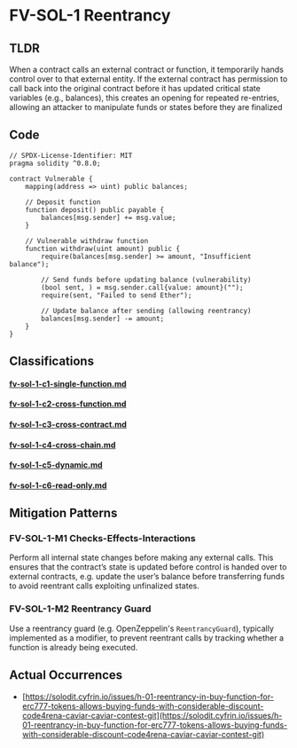 # FV-SOL-1 Reentrancy

## TLDR

When a contract calls an external contract or function, it temporarily hands control over to that external entity. If the external contract has permission to call back into the original contract before it has updated critical state variables (e.g., balances), this creates an opening for repeated re-entries, allowing an attacker to manipulate funds or states before they are finalized

## Code

```solidity
// SPDX-License-Identifier: MIT
pragma solidity ^0.8.0;

contract Vulnerable {
    mapping(address => uint) public balances;

    // Deposit function
    function deposit() public payable {
        balances[msg.sender] += msg.value;
    }

    // Vulnerable withdraw function
    function withdraw(uint amount) public {
        require(balances[msg.sender] >= amount, "Insufficient balance");
        
        // Send funds before updating balance (vulnerability)
        (bool sent, ) = msg.sender.call{value: amount}("");
        require(sent, "Failed to send Ether");

        // Update balance after sending (allowing reentrancy)
        balances[msg.sender] -= amount;
    }
}
```

## Classifications

#### [fv-sol-1-c1-single-function.md](fv-sol-1-c1-single-function.md "mention")

#### [fv-sol-1-c2-cross-function.md](fv-sol-1-c2-cross-function.md "mention")

#### [fv-sol-1-c3-cross-contract.md](fv-sol-1-c3-cross-contract.md "mention")

#### [fv-sol-1-c4-cross-chain.md](fv-sol-1-c4-cross-chain.md "mention")

#### [fv-sol-1-c5-dynamic.md](fv-sol-1-c5-dynamic.md "mention")

#### [fv-sol-1-c6-read-only.md](fv-sol-1-c6-read-only.md "mention")

## Mitigation Patterns

### FV-SOL-1-M1 Checks-Effects-Interactions

Perform all internal state changes before making any external calls. This ensures that the contract’s state is updated before control is handed over to external contracts, e.g. update the user’s balance before transferring funds to avoid reentrant calls exploiting unfinalized states.

### FV-SOL-1-M2 Reentrancy Guard

Use a reentrancy guard (e.g. OpenZeppelin's `ReentrancyGuard`), typically implemented as a modifier, to prevent reentrant calls by tracking whether a function is already being executed.

## Actual Occurrences

* [https://solodit.cyfrin.io/issues/h-01-reentrancy-in-buy-function-for-erc777-tokens-allows-buying-funds-with-considerable-discount-code4rena-caviar-caviar-contest-git](https://solodit.cyfrin.io/issues/h-01-reentrancy-in-buy-function-for-erc777-tokens-allows-buying-funds-with-considerable-discount-code4rena-caviar-caviar-contest-git)